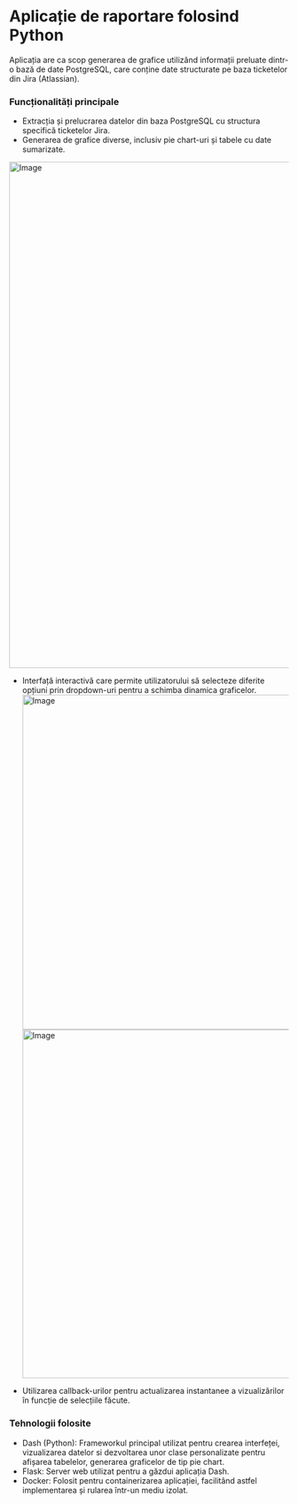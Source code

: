 # Aplicație de raportare folosind Python

Aplicația are ca scop generarea de grafice utilizând informații preluate dintr-o bază de date PostgreSQL, care conține date structurate pe baza ticketelor din Jira (Atlassian).


### Funcționalități principale
* Extracția și prelucrarea datelor din baza PostgreSQL cu structura specifică ticketelor Jira.
* Generarea de grafice diverse, inclusiv pie chart-uri și tabele cu date sumarizate.
<img width="1868" height="912" alt="Image" src="https://github.com/user-attachments/assets/efe118ae-6d24-4e4b-8bc8-24cfe92dcccd" />

* Interfață interactivă care permite utilizatorului să selecteze diferite opțiuni prin dropdown-uri pentru a schimba dinamica graficelor.
  <img width="1832" height="603" alt="Image" src="https://github.com/user-attachments/assets/fed090a8-3eb8-48ec-b096-ccc7ba4c3cb5" />
  <img width="1858" height="628" alt="Image" src="https://github.com/user-attachments/assets/177e5e26-e73e-4b21-8c71-af641fd178eb" />
  
* Utilizarea callback-urilor pentru actualizarea instantanee a vizualizărilor în funcție de selecțiile făcute.

### Tehnologii folosite
* Dash (Python): Frameworkul principal utilizat pentru crearea interfeței, vizualizarea datelor si dezvoltarea unor clase personalizate pentru afișarea tabelelor, generarea graficelor de tip pie chart.
* Flask: Server web utilizat pentru a găzdui aplicația Dash.
* Docker: Folosit pentru containerizarea aplicației, facilitând astfel implementarea și rularea într-un mediu izolat.



